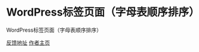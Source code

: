 WordPress标签页面（字母表顺序排序） 
====================

WordPress标签页面（字母表顺序排序） 


<a href="http://fatesinger.com/page-tag.html" target="_blank">反馈地址</a>   <a href="http://fatesinger.com/" target="_blank">作者主页</a>